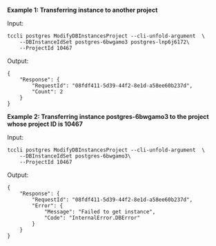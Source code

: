 **Example 1: Transferring instance to another project**



Input: 

```
tccli postgres ModifyDBInstancesProject --cli-unfold-argument  \
    --DBInstanceIdSet postgres-6bwgamo3 postgres-lnp6j6172\
    --ProjectId 10467
```

Output: 
```
{
    "Response": {
        "RequestId": "08fdf411-5d39-44f2-8e1d-a58ee60b237d",
        "Count": 2
    }
}
```

**Example 2: Transferring instance postgres-6bwgamo3 to the project whose project ID is 10467**



Input: 

```
tccli postgres ModifyDBInstancesProject --cli-unfold-argument  \
    --DBInstanceIdSet postgres-6bwgamo3\
    --ProjectId 10467
```

Output: 
```
{
    "Response": {
        "RequestId": "08fdf411-5d39-44f2-8e1d-a58ee60b237d",
        "Error": {
            "Message": "Failed to get instance",
            "Code": "InternalError.DBError"
        }
    }
}
```

